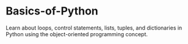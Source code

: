 # Basics-of-Python
Learn about loops, control statements, lists, tuples, and dictionaries in Python using the object-oriented programming concept.
